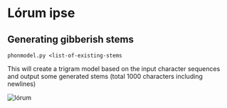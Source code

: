 # Lórum ipse

## Generating gibberish stems

```
phonmodel.py <list-of-existing-stems
```

This will create a trigram model based on the input character sequences and output some generated stems (total 1000 characters including newlines)

![lórum](http://konyvmanufaktura.hu/wp-content/uploads/2012/04/magyarkartya.jpg)
